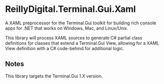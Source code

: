 # ReillyDigital.Terminal.Gui.Xaml

A XAML preprocessor for the Terminal.Gui toolkit for building rich console apps for .NET that works on Windows, Mac, and Linux/Unix.

This library will process XAML sources to generate C# partial class definitions for classes that extend a Terminal.Gui View, allowing for a XAML View definition with a C# code-behind for additional logic.

## Notes

This library targets the Terminal.Gui 1.X version.
